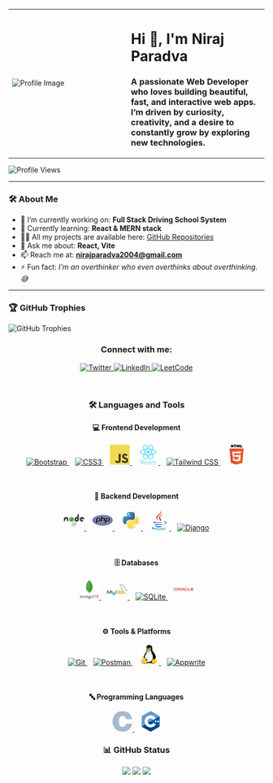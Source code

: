 <table>
  <tr>
    <td width="220">
      <img src="./piza-ninjas-pizzaninjas.gif" alt="Profile Image" width="20vw"/>
    </td>
    <td>
      <h1 align="left">Hi 👋, I'm Niraj Paradva</h1>
      <h3 align="left">
        A passionate Web Developer who loves building beautiful, fast, and interactive web apps. 
        I’m driven by curiosity, creativity, and a desire to constantly grow by exploring new technologies.
      </h3>
    </td>
  </tr>
</table>

<p align="left">
  <img src="https://komarev.com/ghpvc/?username=paradva-niraj&label=Profile%20views&color=0e75b6&style=flat" alt="Profile Views" />
</p>

---

### 🛠️ About Me

- 🔭 I’m currently working on: **Full Stack Driving School System**
- 🌱 Currently learning: **React & MERN stack**
- 👨‍💻 All my projects are available here: [GitHub Repositories](https://github.com/Paradva-Niraj?tab=repositories)
- 💬 Ask me about: **React, Vite**
- 📫 Reach me at: **nirajparadva2004@gmail.com**
- ⚡ Fun fact: *I’m an overthinker who even overthinks about overthinking. 😅*

---

### 🏆 GitHub Trophies

<p align="left">
<!--   upstream repo errro -->
  <img src="https://github-profile-trophy.vercel.app/?username=paradva-niraj&theme=juicyfresh&margin-w=15&margin-h=15" alt="GitHub Trophies" />
</p>


<h3 align="center">Connect with me:</h3>
<p align="center">
  <a href="https://twitter.com/nicxx_111" target="_blank">
    <img src="https://raw.githubusercontent.com/rahuldkjain/github-profile-readme-generator/master/src/images/icons/Social/twitter.svg" alt="Twitter" height="30" width="40" />
  </a>
  <a href="https://linkedin.com/in/niraj-paradva" target="_blank">
    <img src="https://raw.githubusercontent.com/rahuldkjain/github-profile-readme-generator/master/src/images/icons/Social/linked-in-alt.svg" alt="LinkedIn" height="30" width="40" />
  </a>
  <a href="https://leetcode.com/paradva-niraj" target="_blank">
    <img src="https://raw.githubusercontent.com/rahuldkjain/github-profile-readme-generator/master/src/images/icons/Social/leet-code.svg" alt="LeetCode" height="30" width="40" />
  </a>
</p>
<br />
<h3 align="center">🛠️ Languages and Tools</h3>

<!-- Frontend -->
<h4 align="center">💻 Frontend Development</h4>
<p align="center">
  <a href="https://getbootstrap.com" target="_blank" rel="noreferrer">
    <img src="https://getbootstrap.com/docs/5.3/assets/brand/bootstrap-logo-shadow@2x.png" alt="Bootstrap" width="40" height="40"/>
  </a>&nbsp;&nbsp;
  <a href="https://www.w3schools.com/css/" target="_blank" rel="noreferrer">
    <img src="https://upload.wikimedia.org/wikipedia/commons/thumb/a/ab/Official_CSS_Logo.svg/1200px-Official_CSS_Logo.svg.png" alt="CSS3" width="40" height="40"/>
  </a>&nbsp;&nbsp;
  <a href="https://developer.mozilla.org/en-US/docs/Web/JavaScript" target="_blank" rel="noreferrer">
    <img src="https://raw.githubusercontent.com/devicons/devicon/master/icons/javascript/javascript-original.svg" alt="JavaScript" width="40" height="40"/>
  </a>&nbsp;&nbsp;
  <a href="https://reactjs.org/" target="_blank" rel="noreferrer">
    <img src="https://raw.githubusercontent.com/devicons/devicon/master/icons/react/react-original-wordmark.svg" alt="React" width="40" height="40"/>
  </a>&nbsp;&nbsp;
  <a href="https://tailwindcss.com/" target="_blank" rel="noreferrer">
    <img src="https://www.vectorlogo.zone/logos/tailwindcss/tailwindcss-icon.svg" alt="Tailwind CSS" width="40" height="40"/>
  </a>&nbsp;&nbsp;
  <a href="https://www.w3.org/html/" target="_blank" rel="noreferrer">
    <img src="https://raw.githubusercontent.com/devicons/devicon/master/icons/html5/html5-original-wordmark.svg" alt="HTML5" width="40" height="40"/>
  </a>
</p>
<br/>

<!-- Backend -->
<h4 align="center">🧠 Backend Development</h4>
<p align="center">
  <a href="https://nodejs.org" target="_blank" rel="noreferrer">
    <img src="https://raw.githubusercontent.com/devicons/devicon/master/icons/nodejs/nodejs-original-wordmark.svg" alt="Node.js" width="40" height="40"/>
  </a>&nbsp;&nbsp;
  <a href="https://www.php.net" target="_blank" rel="noreferrer">
    <img src="https://raw.githubusercontent.com/devicons/devicon/master/icons/php/php-original.svg" alt="PHP" width="40" height="40"/>
  </a>&nbsp;&nbsp;
  <a href="https://www.python.org" target="_blank" rel="noreferrer">
    <img src="https://raw.githubusercontent.com/devicons/devicon/master/icons/python/python-original.svg" alt="Python" width="40" height="40"/>
  </a>&nbsp;&nbsp;
  <a href="https://www.java.com" target="_blank" rel="noreferrer">
    <img src="https://raw.githubusercontent.com/devicons/devicon/master/icons/java/java-original.svg" alt="Java" width="40" height="40"/>
  </a>&nbsp;&nbsp;
  <a href="https://www.djangoproject.com/" target="_blank" rel="noreferrer">
    <img src="https://cdn.worldvectorlogo.com/logos/django.svg" alt="Django" width="40" height="40"/>
  </a>
</p>
<br/>

<!-- Databases -->
<h4 align="center">🗄️ Databases</h4>
<p align="center">
  <a href="https://www.mongodb.com/" target="_blank" rel="noreferrer">
    <img src="https://raw.githubusercontent.com/devicons/devicon/master/icons/mongodb/mongodb-original-wordmark.svg" alt="MongoDB" width="40" height="40"/>
  </a>&nbsp;&nbsp;
  <a href="https://www.mysql.com/" target="_blank" rel="noreferrer">
    <img src="https://raw.githubusercontent.com/devicons/devicon/master/icons/mysql/mysql-original-wordmark.svg" alt="MySQL" width="40" height="40"/>
  </a>&nbsp;&nbsp;
  <a href="https://www.sqlite.org/" target="_blank" rel="noreferrer">
    <img src="https://www.vectorlogo.zone/logos/sqlite/sqlite-icon.svg" alt="SQLite" width="40" height="40"/>
  </a>&nbsp;&nbsp;
  <a href="https://www.oracle.com/" target="_blank" rel="noreferrer">
    <img src="https://raw.githubusercontent.com/devicons/devicon/master/icons/oracle/oracle-original.svg" alt="Oracle" width="40" height="40"/>
  </a>
</p>
<br/>

<!-- Tools and Platforms -->
<h4 align="center">⚙️ Tools & Platforms</h4>
<p align="center">
  <a href="https://git-scm.com/" target="_blank" rel="noreferrer">
    <img src="https://www.vectorlogo.zone/logos/git-scm/git-scm-icon.svg" alt="Git" width="40" height="40"/>
  </a>&nbsp;&nbsp;
  <a href="https://postman.com" target="_blank" rel="noreferrer">
    <img src="https://www.vectorlogo.zone/logos/getpostman/getpostman-icon.svg" alt="Postman" width="40" height="40"/>
  </a>&nbsp;&nbsp;
  <a href="https://www.linux.org/" target="_blank" rel="noreferrer">
    <img src="https://raw.githubusercontent.com/devicons/devicon/master/icons/linux/linux-original.svg" alt="Linux" width="40" height="40"/>
  </a>&nbsp;&nbsp;
  <a href="https://appwrite.io" target="_blank" rel="noreferrer">
    <img src="https://www.vectorlogo.zone/logos/appwriteio/appwriteio-icon.svg" alt="Appwrite" width="40" height="40"/>
  </a>
</p>
<br/>

<!-- Programming Languages -->
<h4 align="center">🔤 Programming Languages</h4>
<p align="center">
  <a href="https://www.cprogramming.com/" target="_blank" rel="noreferrer">
    <img src="https://raw.githubusercontent.com/devicons/devicon/master/icons/c/c-original.svg" alt="C" width="40" height="40"/>
  </a>&nbsp;&nbsp;
  <a href="https://www.w3schools.com/cpp/" target="_blank" rel="noreferrer">
    <img src="https://raw.githubusercontent.com/devicons/devicon/master/icons/cplusplus/cplusplus-original.svg" alt="C++" width="40" height="40"/>
  </a>
</p>



<h3 align="center">📊 GitHub Status</h3>

<p align="center">
  <img src="https://github-readme-stats.vercel.app/api?username=paradva-niraj&show_icons=true&theme=tokyonight" />
<img src="https://streak-stats.demolab.com/?user=paradva-niraj&theme=tokyonight&hide_border=false" />
<!-- respoce not getted by upstream repo -->
  <img src="https://github-readme-stats.vercel.app/api/top-langs/?username=paradva-niraj&layout=compact&theme=tokyonight"/>
</p>

